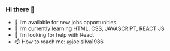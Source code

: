 ### Hi there 👋

- 🔭 I’m available for new jobs opportunities.
- 🌱 I’m currently learning HTML, CSS, JAVASCRIPT, REACT JS
- 🤔 I’m looking for help with React
- 📫 How to reach me: @joelsilva1986
